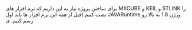 برای ساختن پروژه نیاز به این داریم که نرم افزار های MXCUBE و KEIL و STLINK را نصب کنیم.(قبل از همه این نرم افزار ها  باید اول JAVARuntime ورژن 1.8 به بالا رو رسم کنیم.
ی
